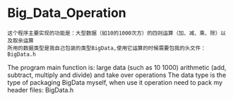 ﻿# Big_Data_Operation
	这个程序主要实现的功能是：大型数据（如10的1000次方）的四则运算（加、减、乘、除）以及取余运算
	所用的数据类型是我自己包装的类型BigData,使用它运算的时候需要包我的头文件：BigData.h
The program main function is: large data (such as 10 1000) arithmetic (add, subtract, multiply and divide) and take over operations
The data type is the type of packaging BigData myself, when use it operation need to pack my header files: BigData.h
